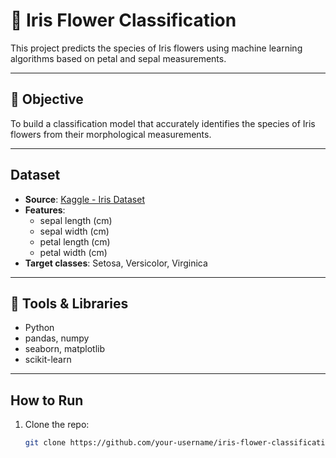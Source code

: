 # 🌸 Iris Flower Classification

This project predicts the species of Iris flowers using machine learning algorithms based on petal and sepal measurements.

---

## 📌 Objective
To build a classification model that accurately identifies the species of Iris flowers from their morphological measurements.

---

##  Dataset

- **Source**: [Kaggle - Iris Dataset](https://www.kaggle.com/datasets/arshid/iris-flower-dataset)
- **Features**:
  - sepal length (cm)
  - sepal width (cm)
  - petal length (cm)
  - petal width (cm)
- **Target classes**: Setosa, Versicolor, Virginica

---

## 🧰 Tools & Libraries

- Python
- pandas, numpy
- seaborn, matplotlib
- scikit-learn

---

##  How to Run

1. Clone the repo:
   ```bash
   git clone https://github.com/your-username/iris-flower-classification.git
